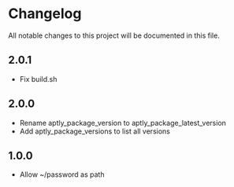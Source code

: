 # Changelog

All notable changes to this project will be documented in this file.

## 2.0.1

- Fix build.sh

## 2.0.0

- Rename aptly_package_version to aptly_package_latest_version
- Add aptly_package_versions to list all versions 

## 1.0.0

- Allow ~/password as path
